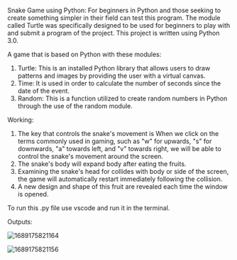 Snake Game using Python:
For beginners in Python and those seeking to create something simpler in their field can test this program. The module called Turtle was specifically designed to be used for beginners to play with and submit a program of the project. This project is written using Python 3.0.

A game that is based on Python with these modules:
1. Turtle: This is an installed Python library that allows users to draw patterns and images by providing the user with a virtual canvas.
2. Time: It is used in order to calculate the number of seconds since the date of the event.
3. Random: This is a function utilized to create random numbers in Python through the use of the random module.

Working:
1. The key that controls the snake's movement is When we click on the terms commonly used in gaming, such as "w" for upwards, "s" for downwards, "a" towards left, and "v" towards right, we will be able to control the snake's movement around the screen.
2. The snake's body will expand body after eating the fruits.
3. Examining the snake's head for collides with body or side of the screen, the game will automatically restart immediately following the collision.
4. A new design and shape of this fruit are revealed each time the window is opened.

To run this .py file use vscode and run it in the terminal.

Outputs:




![1689175821164](https://github.com/sowbh/snake-game/assets/95527211/3b62e2d7-7f9f-48d3-998e-9c2e918d9482)


![1689175821156](https://github.com/sowbh/snake-game/assets/95527211/6a2ea227-3ed5-4c8c-9fd6-08eb55e81c9d)

